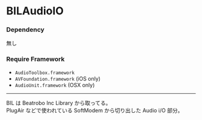 BILAudioIO
=================
  
### Dependency  
無し  
  
### Require Framework  
- `AudioToolbox.framework`  
- `AVFoundation.framework` (iOS only)  
- `AudioUnit.framework` (OSX only)  
  
* * *
  
BIL は Beatrobo Inc Library から取ってる。  
PlugAir などで使われている SoftModem から切り出した Audio i/O 部分。  
